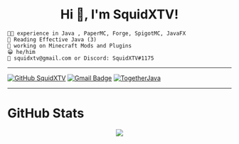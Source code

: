 <!---
SquidXTV/SquidXTV is a ✨ special ✨ repository because its `README.md` (this file) appears on your GitHub profile.
You can click the Preview link to take a look at your changes.
--->

<h1 align="center">Hi 👋, I'm SquidXTV!</h1>

``` 
👨‍💻 experience in Java , PaperMC, Forge, SpigotMC, JavaFX
📖 Reading Effective Java (3)
📝 working on Minecraft Mods and Plugins
😀 he/him
📮 squidxtv@gmail.com or Discord: SquidXTV#1175
```
---

[![GitHub SquidXTV](https://img.shields.io/github/followers/SquidXTV?label=follow&style=social)](https://github.com/SquidXTV)
[![Gmail Badge](https://img.shields.io/badge/SquidXTV-EA4335?style=flat&logo=gmail&logoColor=dfdfdf&link=mailto:squidxtv@gmail.com)](mailto:squidxtv@gmail.com)
[![TogetherJava](https://img.shields.io/badge/TogetherJava-EA4335?style=flat&logo=discord&logoColor=ffffff&color=768BD5)](https://discord.com/invite/XXFUXzK)

---
# **GitHub Stats**
<div align="center">
       <img src="https://github-readme-stats.vercel.app/api?username=squidxtv&show_icons=true&theme=algolia">
<!--        <img align="right" src="https://media.giphy.com/media/ftAyb0CG1FNAIZt4SO/giphy.gif" width="35%"> -->
</div>

<!---
---
# **Projects**
<span align="center">
    <img src="">
    <img src="">
</span>
--->
